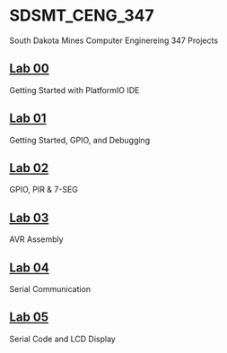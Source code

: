 # SDSMT_CENG_347
South Dakota Mines Computer Enginereing 347 Projects 

## [Lab 00](https://github.com/Zack1017/SDSMT_CENG_347/tree/main/Lab00)
Getting Started with PlatformIO IDE

## [Lab 01](https://github.com/Zack1017/SDSMT_CENG_347/tree/main/Lab01)
Getting Started, GPIO, and Debugging

## [Lab 02](https://github.com/Zack1017/SDSMT_CENG_347/tree/main/Lab02)
GPIO, PIR & 7-SEG

## [Lab 03](https://github.com/Zack1017/SDSMT_CENG_347/tree/main/Lab03)
AVR Assembly

## [Lab 04](https://github.com/Zack1017/SDSMT_CENG_347/tree/main/Lab04)
Serial Communication

## [Lab 05](https://github.com/Zack1017/SDSMT_CENG_347/tree/main/Lab05)
Serial Code and LCD Display